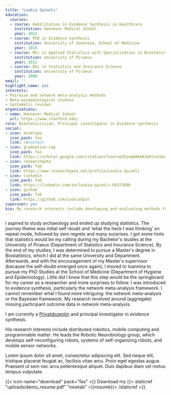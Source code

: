 ```yaml
---
title: "Loukia Spineli"
education:
  courses:
  - course: Habilitation in Evidence Synthesis in Healthcare
    institution: Hannover Medical School
    year: 2022
  - course: PhD in Evidence Synthesis
    institution: University of Ioannina, School of Medicine
    year: 2014
  - course: MSc in Applied Statistics with Specialization in Biostatistics and Biometry
    institution: University of Piraeus
    year: 2011
  - course: BSc in Statistics and Insurance Science
    institution: University of Piraeus
    year: 2008
email: ''
highlight_name: yes
interests:
- Pairwise and network meta-analysis methods
- Meta-epidemiological studies
- Systematic reviews
organizations:
- name: Hannover Medical School
  url: https://www.stanford.edu/
role: Biostatistician, Principal investigator in Evidence synthesis
social:
- icon: envelope
  icon_pack: fas
  link: /#contact
- icon: graduation-cap
  icon_pack: fas
  link: https://scholar.google.com/citations?user=p55jwq0AAAAJ&hl=el&oi=ao
- icon: researchgate
  icon_pack: fab
  link: https://www.researchgate.net/profile/Loukia_Spineli
- icon: linkedin
  icon_pack: fab
  link: https://linkedin.com/in/loukia-spineli-6637309b
- icon: github
  icon_pack: fab
  link: https://github.com/LoukiaSpin
superuser: yes
bio: My research interests include developing and evaluating methods for pairwise and network meta-analysis      using aggregate data, and working on the rnmamod R package.
---
```


I aspired to study archaeology and ended up studying statistics. The journey theme was initial self-doubt and ‘what the heck I was thinking’ on repeat mode, followed by zero regrets and many surprises. I got some hints that statistics would be my calling during my Bachelor's studies at the University of Piraeus (Department of Statistics and Insurance Science). By the end of my studies, I was determined to pursue a Master's degree in Biostatistics, which I did at the same University and Department. Afterwards, and with the encouragement of my Master's supervisor (because the self-doubt emerged once again), I moved to Ioannina to pursue my PhD Studies at the School of Medicine (Department of Hygiene and Epidemiology). Little did I know that this step would be the springboard for my career as a researcher and more surprises to follow. I was introduced to evidence synthesis, particularly the network meta-analysis framework. I cannot remember what I found more intriguing: the network meta-analysis or the Bayesian framework. My research revolved around (aggregate) missing participant outcome data in network meta-analysis. 

I am currently a [Privatdozentin](https://en.wikipedia.org/wiki/Privatdozent) and principal investigator in evidence synthesis. 

His research interests include distributed robotics, mobile computing and programmable matter. He leads the Robotic Neurobiology group, which develops self-reconfiguring robots, systems of self-organizing robots, and mobile sensor networks.

Lorem ipsum dolor sit amet, consectetur adipiscing elit. Sed neque elit, tristique placerat feugiat ac, facilisis vitae arcu. Proin eget egestas augue. Praesent ut sem nec arcu pellentesque aliquet. Duis dapibus diam vel metus tempus vulputate.

{{< icon name="download" pack="fas" >}} Download my {{< staticref "uploads/demo_resume.pdf" "newtab" >}}resumé{{< /staticref >}}.
